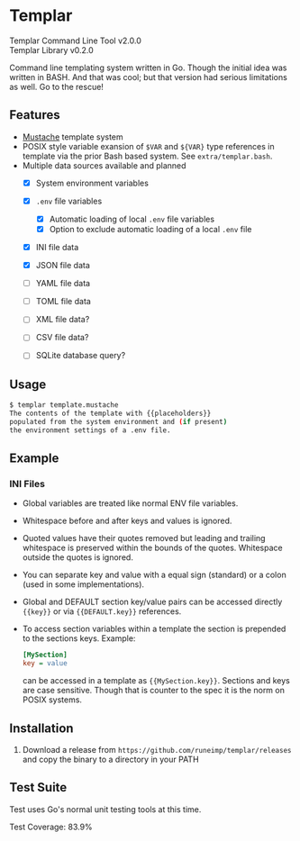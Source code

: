 Templar
=======

Templar Command Line Tool v2.0.0  
Templar Library v0.2.0

Command line templating system written in Go. Though the initial idea was written in BASH. And that was cool; but that version had serious limitations as well. Go to the rescue!


Features
--------

* [Mustache][] template system
* POSIX style variable exansion of `$VAR` and `${VAR}` type references in template via the prior Bash based system. See `extra/templar.bash`.
* Multiple data sources available and planned
	* [x] System environment variables
	* [x] `.env` file variables
		* [x] Automatic loading of local `.env` file variables
		* [x] Option to exclude automatic loading of a local `.env` file
	* [x] INI file data
	* [x] JSON file data
	* [ ] YAML file data
	* [ ] TOML file data
	* [ ] XML file data?
	* [ ] CSV file data?
	* [ ] SQLite database query?


Usage
-----

```bash
$ templar template.mustache
The contents of the template with {{placeholders}}
populated from the system environment and (if present)
the environment settings of a .env file.
```


Example
-------

### INI Files

* Global variables are treated like normal ENV file variables.
* Whitespace before and after keys and values is ignored.
* Quoted values have their quotes removed but leading and trailing whitespace is preserved within the bounds of the quotes. Whitespace outside the quotes is ignored.
* You can separate key and value with a equal sign (standard) or a colon (used in some implementations).
* Global and DEFAULT section key/value pairs can be accessed directly `{{key}}` or via `{{DEFAULT.key}}` references.
* To access section variables within a template the section is prepended to the sections keys.
	Example:

	```ini
	[MySection]
	key = value
	```

	can be accessed in a template as `{{MySection.key}}`. Sections and keys are case sensitive. Though that is counter to the spec it is the norm on POSIX systems.


Installation
------------

1. Download a release from `https://github.com/runeimp/templar/releases` and copy the binary to a directory in your PATH


Test Suite
----------

Test uses Go's normal unit testing tools at this time.

Test Coverage: 83.9%




[Mustache]: https://mustache.github.io/

